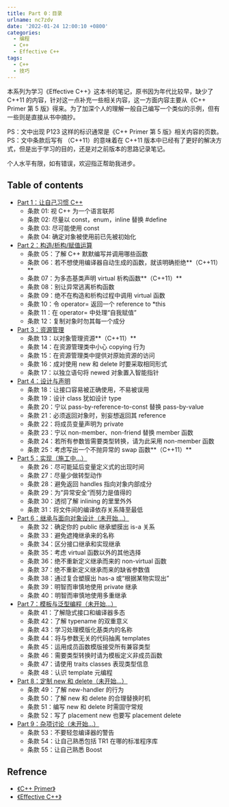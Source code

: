 ```yaml
---
title: Part 0：目录
urlname: nc7zdv
date: '2022-01-24 12:00:10 +0800'
categories:
  - 编程
  - C++
  - Effective C++
tags:
  - C++
  - 技巧
---
```


本系列为学习《Effective C++》这本书的笔记，原书因为年代比较早，缺少了 C++11 的内容，针对这一点补充一些相关内容，这一方面内容主要从《C++ Primer 第 5 版》得来。为了加深个人的理解一般自己编写一个类似的示例，但有一些则是直接从书中摘抄。
​

PS：文中出现 P123 这样的标识通常是《C++ Primer 第 5 版》相关内容的页数。
PS：文中条款后写有 （C++11）的意味着在 C++11 版本中已经有了更好的解决方式，但是出于学习的目的，还是对之前版本的思路记录笔记。
​

个人水平有限，如有错误，欢迎指正帮助我进步。

<!-- more -->

## Table of contents

- [Part 1：让自己习惯 C++](/2022/01/24/yuque/bc131l/)
  - 条款 01: 视 C++ 为一个语言联邦
  - 条款 02: 尽量以 const，enum，inline 替换 #define
  - 条款 03: 尽可能使用 const
  - 条款 04: 确定对象被使用前已先被初始化
- [Part 2：构造/析构/赋值运算](/2022/01/24/yuque/gu4y9y/)
  - 条款 05：了解 C++ 默默编写并调用哪些函数
  - 条款 06：若不想使用编译器自动生成的函数，就该明确拒绝**（C++11）**
  - 条款 07：为多态基类声明 virtual 析构函数**（C++11）**
  - 条款 08：别让异常逃离析构函数
  - 条款 09：绝不在构造和析构过程中调用 virtual 函数
  - 条款 10：令 operator= 返回一个 reference to \*this
  - 条款 11：在 operator= 中处理“自我赋值”
  - 条款 12：复制对象时勿其每一个成分
- [Part 3：资源管理](/2022/01/24/yuque/wq00mc/)
  - 条款 13：以对象管理资源**（C++11）**
  - 条款 14：在资源管理类中小心 copying 行为
  - 条款 15：在资源管理类中提供对原始资源的访问
  - 条款 16：成对使用 new 和 delete 时要采取相同形式
  - 条款 17：以独立语句将 newed 对象置入智能指针
- [Part 4：设计与声明](/2022/01/24/yuque/uern2q/)
  - 条款 18：让接口容易被正确使用，不易被误用
  - 条款 19：设计 class 犹如设计 type
  - 条款 20：宁以 pass-by-reference-to-const 替换 pass-by-value
  - 条款 21：必须返回对象时，别妄想返回其 reference
  - 条款 22：将成员变量声明为 private
  - 条款 23：宁以 non-member、non-friend 替换 member 函数
  - 条款 24：若所有参数皆需要类型转换，请为此采用 non-member 函数
  - 条款 25：考虑写出一个不抛异常的 swap 函数**（C++11）**
- [Part 5：实现（施工中...）](/2022/01/24/yuque/yhlaq4/)
  - 条款 26：尽可能延后变量定义式的出现时间
  - 条款 27：尽量少做转型动作
  - 条款 28：避免返回 handles 指向对象内部成分
  - 条款 29：为”异常安全“而努力是值得的
  - 条款 30：透彻了解 inlining 的里里外外
  - 条款 31：将文件间的编译依存关系降至最低
- [Part 6：继承与面向对象设计（未开始...）](/2022/01/24/yuque/cgptzc/)
  - 条款 32：确定你的 public 继承塑膜出 is-a 关系
  - 条款 33：避免遮掩继承来的名称
  - 条款 34：区分接口继承和实现继承
  - 条款 35：考虑 virtual 函数以外的其他选择
  - 条款 36：绝不重新定义继承而来的 non-virtual 函数
  - 条款 37：绝不重新定义继承而来的缺省参数值
  - 条款 38：通过复合塑膜出 has-a 或“根据某物实现出”
  - 条款 39：明智而审慎地使用 private 继承
  - 条款 40：明智而审慎地使用多重继承
- [Part 7：模板与泛型编程（未开始...）](/2022/01/24/yuque/tdwmbp/)
  - 条款 41：了解隐式接口和编译器多态
  - 条款 42：了解 typename 的双重意义
  - 条款 43：学习处理模版化基类内的名称
  - 条款 44：将与参数无关的代码抽离 templates
  - 条款 45：运用成员函数模版接受所有兼容类型
  - 条款 46：需要类型转换时请为模板定义非成员函数
  - 条款 47：请使用 traits classes 表现类型信息
  - 条款 48：认识 template 元编程
- [Part 8：定制 new 和 delete（未开始...）](/2022/01/24/yuque/kbx5el/)
  - 条款 49：了解 new-handler 的行为
  - 条款 50：了解 new 和 delete 的合理替换时机
  - 条款 51：编写 new 和 delete 时需固守常规
  - 条款 52：写了 placement new 也要写 placement delete
- [Part 9：杂项讨论（未开始...）](/2022/01/24/yuque/lh9fki/)
  - 条款 53：不要轻忽编译器的警告
  - 条款 54：让自己熟悉包括 TR1 在哪的标准程序库
  - 条款 55：让自己熟悉 Boost

## Refrence

- [《C++ Primer》](https://book.douban.com/subject/25708312/)
- [《Effective C++》](https://book.douban.com/subject/1842426/)
